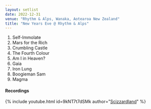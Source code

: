 ```yaml
---
layout: setlist
date: 2022-12-31
venue: "Rhythm & Alps, Wanaka, Aotearoa New Zealand"
title: "New Years Eve @ Rhythm & Alps"
---
```


1. Self-Immolate
2. Mars for the Rich
3. Crumbling Castle
4. The Fourth Colour
5. Am I in Heaven?
6. Gaia
7. Iron Lung
8. Boogieman Sam
9. Magma

<!--snippet-->

#### Recordings

{% include youtube.html id=9kNT7t7dSMk author="[Scizzardland](https://www.youtube.com/@lavacard)" %}
